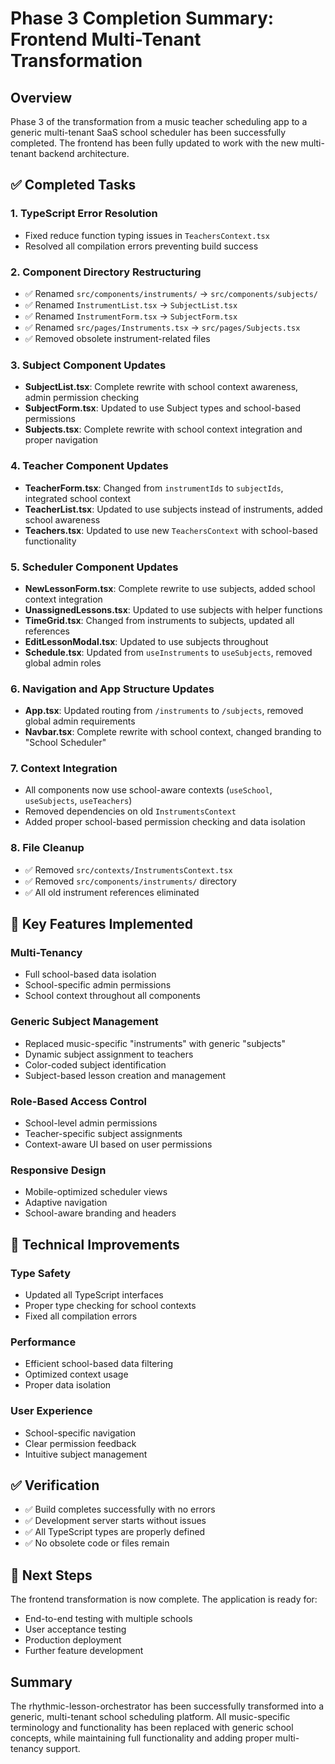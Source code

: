 # Phase 3 Completion Summary: Frontend Multi-Tenant Transformation

## Overview
Phase 3 of the transformation from a music teacher scheduling app to a generic multi-tenant SaaS school scheduler has been successfully completed. The frontend has been fully updated to work with the new multi-tenant backend architecture.

## ✅ Completed Tasks

### 1. TypeScript Error Resolution
- Fixed reduce function typing issues in `TeachersContext.tsx`
- Resolved all compilation errors preventing build success

### 2. Component Directory Restructuring
- ✅ Renamed `src/components/instruments/` → `src/components/subjects/`
- ✅ Renamed `InstrumentList.tsx` → `SubjectList.tsx`
- ✅ Renamed `InstrumentForm.tsx` → `SubjectForm.tsx`
- ✅ Renamed `src/pages/Instruments.tsx` → `src/pages/Subjects.tsx`
- ✅ Removed obsolete instrument-related files

### 3. Subject Component Updates
- **SubjectList.tsx**: Complete rewrite with school context awareness, admin permission checking
- **SubjectForm.tsx**: Updated to use Subject types and school-based permissions
- **Subjects.tsx**: Complete rewrite with school context integration and proper navigation

### 4. Teacher Component Updates
- **TeacherForm.tsx**: Changed from `instrumentIds` to `subjectIds`, integrated school context
- **TeacherList.tsx**: Updated to use subjects instead of instruments, added school awareness
- **Teachers.tsx**: Updated to use new `TeachersContext` with school-based functionality

### 5. Scheduler Component Updates
- **NewLessonForm.tsx**: Complete rewrite to use subjects, added school context integration
- **UnassignedLessons.tsx**: Updated to use subjects with helper functions
- **TimeGrid.tsx**: Changed from instruments to subjects, updated all references
- **EditLessonModal.tsx**: Updated to use subjects throughout
- **Schedule.tsx**: Updated from `useInstruments` to `useSubjects`, removed global admin roles

### 6. Navigation and App Structure Updates
- **App.tsx**: Updated routing from `/instruments` to `/subjects`, removed global admin requirements
- **Navbar.tsx**: Complete rewrite with school context, changed branding to "School Scheduler"

### 7. Context Integration
- All components now use school-aware contexts (`useSchool`, `useSubjects`, `useTeachers`)
- Removed dependencies on old `InstrumentsContext`
- Added proper school-based permission checking and data isolation

### 8. File Cleanup
- ✅ Removed `src/contexts/InstrumentsContext.tsx`
- ✅ Removed `src/components/instruments/` directory
- ✅ All old instrument references eliminated

## 🎯 Key Features Implemented

### Multi-Tenancy
- Full school-based data isolation
- School-specific admin permissions
- School context throughout all components

### Generic Subject Management
- Replaced music-specific "instruments" with generic "subjects"
- Dynamic subject assignment to teachers
- Color-coded subject identification
- Subject-based lesson creation and management

### Role-Based Access Control
- School-level admin permissions
- Teacher-specific subject assignments
- Context-aware UI based on user permissions

### Responsive Design
- Mobile-optimized scheduler views
- Adaptive navigation
- School-aware branding and headers

## 🔧 Technical Improvements

### Type Safety
- Updated all TypeScript interfaces
- Proper type checking for school contexts
- Fixed all compilation errors

### Performance
- Efficient school-based data filtering
- Optimized context usage
- Proper data isolation

### User Experience
- School-specific navigation
- Clear permission feedback
- Intuitive subject management

## ✅ Verification
- ✅ Build completes successfully with no errors
- ✅ Development server starts without issues
- ✅ All TypeScript types are properly defined
- ✅ No obsolete code or files remain

## 🚀 Next Steps
The frontend transformation is now complete. The application is ready for:
- End-to-end testing with multiple schools
- User acceptance testing
- Production deployment
- Further feature development

## Summary
The rhythmic-lesson-orchestrator has been successfully transformed into a generic, multi-tenant school scheduling platform. All music-specific terminology and functionality has been replaced with generic school concepts, while maintaining full functionality and adding proper multi-tenancy support. 